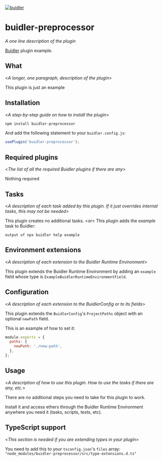 [![buidler](https://buidler.dev/buidler-plugin-badge.svg?1)](https://buidler.dev)

# buidler-preprocessor

_A one line description of the plugin_

[Buidler](http://getbuidler.com) plugin example.

## What

<_A longer, one paragraph, description of the plugin_>

This plugin is just an example

## Installation

<_A step-by-step guide on how to install the plugin_>

```bash
npm install buidler-preprocessor
```

And add the following statement to your `buidler.config.js`:

```js
usePlugin('buidler-preprocessor');
```

## Required plugins

<_The list of all the required Buidler plugins if there are any_>

Nothing required

## Tasks

<_A description of each task added by this plugin. If it just overrides internal
tasks, this may not be needed_>

This plugin creates no additional tasks.
<_or_>
This plugin adds the _example_ task to Buidler:

```
output of npx buidler help example
```

## Environment extensions

<_A description of each extension to the Buidler Runtime Environment_>

This plugin extends the Buidler Runtime Environment by adding an `example` field
whose type is `ExampleBuidlerRuntimeEnvironmentField`.

## Configuration

<_A description of each extension to the BuidlerConfig or to its fields_>

This plugin extends the `BuidlerConfig`'s `ProjectPaths` object with an optional
`newPath` field.

This is an example of how to set it:

```js
module.exports = {
  paths: {
    newPath: './new-path',
  },
};
```

## Usage

<_A description of how to use this plugin. How to use the tasks if there are any, etc._>

There are no additional steps you need to take for this plugin to work.

Install it and access ethers through the Buidler Runtime Environment anywhere
you need it (tasks, scripts, tests, etc).

## TypeScript support

<_This section is needed if you are extending types in your plugin_>

You need to add this to your `tsconfig.json`'s `files` array:
`"node_modules/buidler-preprocessor/src/type-extensions.d.ts"`
